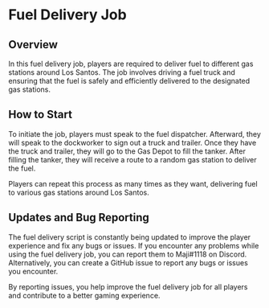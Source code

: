 # Fuel Delivery Job

## Overview

In this fuel delivery job, players are required to deliver fuel to different gas stations around Los Santos. The job involves driving a fuel truck and ensuring that the fuel is safely and efficiently delivered to the designated gas stations.

## How to Start

To initiate the job, players must speak to the fuel dispatcher. Afterward, they will speak to the dockworker to sign out a truck and trailer. Once they have the truck and trailer, they will go to the Gas Depot to fill the tanker. After filling the tanker, they will receive a route to a random gas station to deliver the fuel.

Players can repeat this process as many times as they want, delivering fuel to various gas stations around Los Santos.

## Updates and Bug Reporting

The fuel delivery script is constantly being updated to improve the player experience and fix any bugs or issues. If you encounter any problems while using the fuel delivery job, you can report them to Maji#1118 on Discord. Alternatively, you can create a GitHub issue to report any bugs or issues you encounter.

By reporting issues, you help improve the fuel delivery job for all players and contribute to a better gaming experience.
